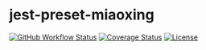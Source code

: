 # jest-preset-miaoxing

[![GitHub Workflow Status](https://img.shields.io/github/workflow/status/miaoxing/jest-preset-miaoxing/Build?style=flat-square)](https://github.com/miaoxing/jest-preset-miaoxing/actions)
[![Coverage Status](https://img.shields.io/coveralls/miaoxing/jest-preset-miaoxing.svg?style=flat-square)](https://coveralls.io/r/miaoxing/jest-preset-miaoxing?branch=master)
[![License](http://img.shields.io/badge/license-MIT-brightgreen.svg?style=flat-square)](http://www.opensource.org/licenses/MIT)
